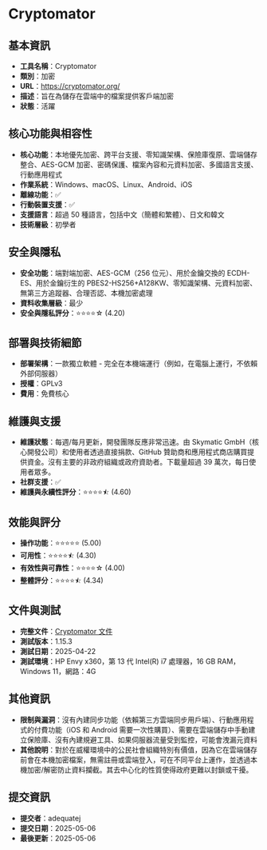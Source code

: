 # Cryptomator

## 基本資訊
- **工具名稱**：Cryptomator
- **類別**：加密
- **URL**：https://cryptomator.org/
- **描述**：旨在為儲存在雲端中的檔案提供客戶端加密
- **狀態**：活躍

## 核心功能與相容性
- **核心功能**：本地優先加密、跨平台支援、零知識架構、保險庫復原、雲端儲存整合、AES-GCM 加密、密碼保護、檔案內容和元資料加密、多國語言支援、行動應用程式
- **作業系統**：Windows、macOS、Linux、Android、iOS
- **離線功能**：✅
- **行動裝置支援**：✅
- **支援語言**：超過 50 種語言，包括中文（簡體和繁體）、日文和韓文
- **技術層級**：初學者

## 安全與隱私
- **安全功能**：端對端加密、AES-GCM（256 位元）、用於金鑰交換的 ECDH-ES、用於金鑰衍生的 PBES2-HS256+A128KW、零知識架構、元資料加密、無第三方追蹤器、合理否認、本機加密處理
- **資料收集層級**：最少
- **安全與隱私評分**：⭐⭐⭐⭐☆ (4.20)

## 部署與技術細節
- **部署架構**：一款獨立軟體 - 完全在本機端運行（例如，在電腦上運行，不依賴外部伺服器）
- **授權**：GPLv3
- **費用**：免費核心

## 維護與支援
- **維護狀態**：每週/每月更新，開發團隊反應非常迅速。由 Skymatic GmbH（核心開發公司）和使用者透過直接捐款、GitHub 贊助商和應用程式商店購買提供資金。沒有主要的非政府組織或政府資助者。下載量超過 39 萬次，每日使用者眾多。
- **社群支援**：✅
- **維護與永續性評分**：⭐⭐⭐⭐⯪ (4.60)

## 效能與評分
- **操作功能**：⭐⭐⭐⭐⭐ (5.00)
- **可用性**：⭐⭐⭐⭐⯪ (4.30)
- **有效性與可靠性**：⭐⭐⭐⭐☆ (4.00)
- **整體評分**：⭐⭐⭐⭐⯪ (4.34)

## 文件與測試
- **完整文件**：[Cryptomator 文件](../../factsheets/Cryptomator.pdf)
- **測試版本**：1.15.3
- **測試日期**：2025-04-22
- **測試環境**：HP Envy x360，第 13 代 Intel(R) i7 處理器，16 GB RAM，Windows 11，網路：4G

## 其他資訊
- **限制與漏洞**：沒有內建同步功能（依賴第三方雲端同步用戶端）、行動應用程式的付費功能（iOS 和 Android 需要一次性購買）、需要在雲端儲存中手動建立保險庫、沒有內建規避工具、如果伺服器流量受到監控，可能會洩漏元資料
- **其他說明**：對於在威權環境中的公民社會組織特別有價值，因為它在雲端儲存前會在本機加密檔案，無需註冊或雲端登入，可在不同平台上運作，並透過本機加密/解密防止資料攔截。其去中心化的性質使得政府更難以封鎖或干擾。

## 提交資訊
- **提交者**：adequatej
- **提交日期**：2025-05-06
- **最後更新**：2025-05-06